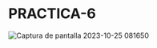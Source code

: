 # PRACTICA-6
![Captura de pantalla 2023-10-25 081650](https://github.com/EDWINYAHIR13/PRACTICA-6/assets/148461746/6d7d516e-2e60-48ea-8e72-2e2ec235129b)
